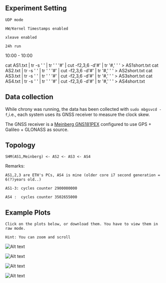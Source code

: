## Experiment Setting
```UDP mode```

```HW/Kernel Timestamps enabled```


```xleave enabled```


```24h run```

10:00 - 10:00

cat AS1.txt | tr -s ' ' | tr ' ' '#' | cut -f2,3,6 -d'#' | tr '#,' ' ' > AS1short.txt
cat AS2.txt | tr -s ' ' | tr ' ' '#' | cut -f2,3,6 -d'#' | tr '#,' ' ' > AS2short.txt
cat AS3.txt | tr -s ' ' | tr ' ' '#' | cut -f2,3,6 -d'#' | tr '#,' ' ' > AS3short.txt
cat AS4.txt | tr -s ' ' | tr ' ' '#' | cut -f2,3,6 -d'#' | tr '#,' ' ' > AS4short.txt


## Data collection
While chrony was running, the data has been collected with
```sudo mbgsvcd -f```,i.e., each system uses its GNSS receiver to measure the clock skew.

The GNSS receiver is a [Meinberg GNS181PEX](https://www.meinbergglobal.com/english/products/pci-express-gps-glonass-galileo-beidou-clock.htm) configured to use GPS + Galileo + GLONASS as source.

## Topology

```SHM(AS1,Meinberg) <- AS2 <- AS3 <- AS4```

Remarks:

```AS1,2,3 are ETH's PCs, AS4 is mine (older core i7 second generation = 6(?)years old..)```

```AS1-3: cycles counter 2900000000```

```AS4 :  cycles counter 3502655000```


## Example Plots
```Click on the plots below, or download them. You have to view them in raw mode.```

```Hint: You can zoom and scroll```


![Alt text](Experiment5.svg?raw=true "Optional Title")

![Alt text](Experiment5_Final.svg?raw=true "Complete Experiment")

![Alt text](Experiment5Details.svg?raw=true "Details 1")

![Alt text](Experiment5Details2.svg?raw=true "Details 2")
